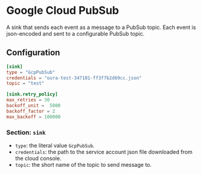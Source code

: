 # Google Cloud PubSub

A sink that sends each event as a message to a PubSub topic. Each event is json-encoded and sent to a configurable PubSub topic.

## Configuration

```toml
[sink]
type = "GcpPubSub"
credentials = "oura-test-347101-ff3f7b2d69cc.json"
topic = "test"

[sink.retry_policy]
max_retries = 30
backoff_unit =  5000
backoff_factor = 2
max_backoff = 100000
```

### Section: `sink`

- `type`: the literal value `GcpPubSub`.
- `credentials`: the path to the service account json file downloaded from the cloud console.
- `topic`: the short name of the topic to send message to.
